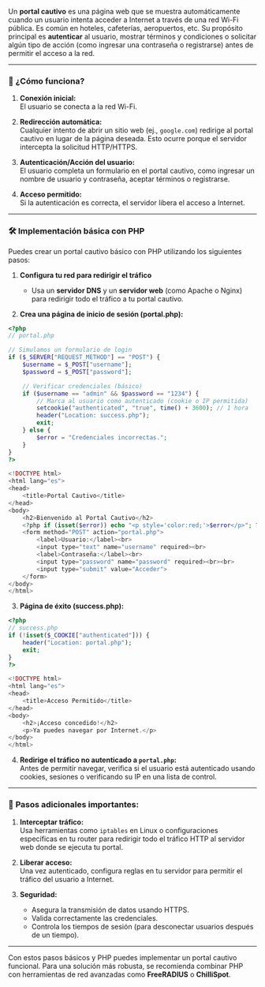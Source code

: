 Un **portal cautivo** es una página web que se muestra automáticamente cuando un usuario intenta acceder a Internet a través de una red Wi-Fi pública. Es común en hoteles, cafeterías, aeropuertos, etc. Su propósito principal es **autenticar** al usuario, mostrar términos y condiciones o solicitar algún tipo de acción (como ingresar una contraseña o registrarse) antes de permitir el acceso a la red.

---

### 🚀 **¿Cómo funciona?**

1. **Conexión inicial:**  
   El usuario se conecta a la red Wi-Fi.

2. **Redirección automática:**  
   Cualquier intento de abrir un sitio web (ej., `google.com`) redirige al portal cautivo en lugar de la página deseada. Esto ocurre porque el servidor intercepta la solicitud HTTP/HTTPS.

3. **Autenticación/Acción del usuario:**  
   El usuario completa un formulario en el portal cautivo, como ingresar un nombre de usuario y contraseña, aceptar términos o registrarse.

4. **Acceso permitido:**  
   Si la autenticación es correcta, el servidor libera el acceso a Internet.

---

### 🛠️ **Implementación básica con PHP**

Puedes crear un portal cautivo básico con PHP utilizando los siguientes pasos:

1. **Configura tu red para redirigir el tráfico**  
   - Usa un **servidor DNS** y un **servidor web** (como Apache o Nginx) para redirigir todo el tráfico a tu portal cautivo.

2. **Crea una página de inicio de sesión (portal.php):**

```php
<?php
// portal.php

// Simulamos un formulario de login
if ($_SERVER["REQUEST_METHOD"] == "POST") {
    $username = $_POST["username"];
    $password = $_POST["password"];

    // Verificar credenciales (básico)
    if ($username == "admin" && $password == "1234") {
        // Marca al usuario como autenticado (cookie o IP permitida)
        setcookie("authenticated", "true", time() + 3600); // 1 hora
        header("Location: success.php");
        exit;
    } else {
        $error = "Credenciales incorrectas.";
    }
}
?>

<!DOCTYPE html>
<html lang="es">
<head>
    <title>Portal Cautivo</title>
</head>
<body>
    <h2>Bienvenido al Portal Cautivo</h2>
    <?php if (isset($error)) echo "<p style='color:red;'>$error</p>"; ?>
    <form method="POST" action="portal.php">
        <label>Usuario:</label><br>
        <input type="text" name="username" required><br>
        <label>Contraseña:</label><br>
        <input type="password" name="password" required><br><br>
        <input type="submit" value="Acceder">
    </form>
</body>
</html>
```

3. **Página de éxito (success.php):**

```php
<?php
// success.php
if (!isset($_COOKIE["authenticated"])) {
    header("Location: portal.php");
    exit;
}
?>

<!DOCTYPE html>
<html lang="es">
<head>
    <title>Acceso Permitido</title>
</head>
<body>
    <h2>¡Acceso concedido!</h2>
    <p>Ya puedes navegar por Internet.</p>
</body>
</html>
```

4. **Redirige el tráfico no autenticado a `portal.php`:**  
   Antes de permitir navegar, verifica si el usuario está autenticado usando cookies, sesiones o verificando su IP en una lista de control.

---

### 🔧 **Pasos adicionales importantes:**

1. **Interceptar tráfico:**  
   Usa herramientas como `iptables` en Linux o configuraciones específicas en tu router para redirigir todo el tráfico HTTP al servidor web donde se ejecuta tu portal.

2. **Liberar acceso:**  
   Una vez autenticado, configura reglas en tu servidor para permitir el tráfico del usuario a Internet.

3. **Seguridad:**  
   - Asegura la transmisión de datos usando HTTPS.  
   - Valida correctamente las credenciales.  
   - Controla los tiempos de sesión (para desconectar usuarios después de un tiempo).

---

Con estos pasos básicos y PHP puedes implementar un portal cautivo funcional. Para una solución más robusta, se recomienda combinar PHP con herramientas de red avanzadas como **FreeRADIUS** o **ChilliSpot**.